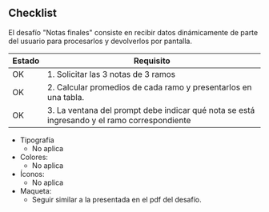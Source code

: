 ## Checklist 

El desafío "Notas finales" consiste en recibir datos dinámicamente de parte del usuario para procesarlos y devolverlos por pantalla. 

|Estado|Requisito|
|-------|------|
|OK|1. Solicitar las 3 notas de 3 ramos|
|OK|2. Calcular promedios de cada ramo y presentarlos en una tabla. | 
|OK|3. La ventana del prompt debe indicar qué nota se está ingresando y el ramo correspondiente|

* Tipografía 
  * No aplica
* Colores:
  * No aplica
* Íconos:
  * No aplica
* Maqueta:
  * Seguir similar a la presentada en el pdf del desafío.
